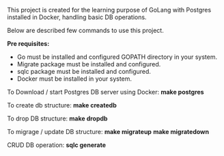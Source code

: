 This project is created for the learning purpose of GoLang with Postgres installed in Docker, handling basic DB operations.

Below are described few commands to use this project. 

**Pre requisites:**
  * Go must be installed and configured GOPATH directory in your system.
  * Migrate package must be installed and configured.
  * sqlc package must be installed and configured.
  * Docker must be installed in your system.

To Download / start Postgres DB server using Docker: 
  **make postgres**

To create db structure:
  **make createdb**

To drop DB structure:
  **make dropdb**

To migrage / update DB structure:
  **make migrateup**
  **make migratedown**

CRUD DB operation:
  **sqlc generate**
  

